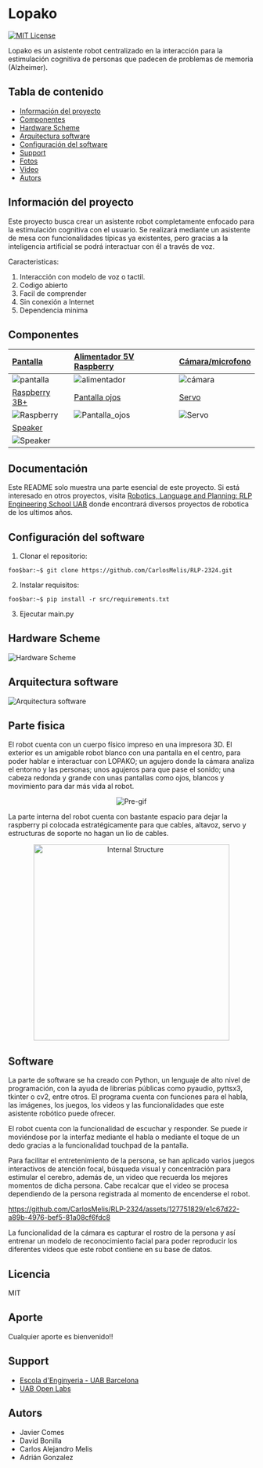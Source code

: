 
# Lopako
[![MIT License](https://img.shields.io/badge/License-MIT-green.svg)](https://choosealicense.com/licenses/mit/)

Lopako es un asistente robot centralizado en la interacción para la estimulación cognitiva de personas que padecen de problemas de memoria (Alzheimer).

## Tabla de contenido

- [Información del proyecto](#información-del-proyecto)
- [Componentes](#componentes)
- [Hardware Scheme](#hardware-scheme)
- [Arquitectura software](#arquitectura-software)
- [Configuración del software](#configuración-del-software)
- [Support](#support)
- [Fotos](#fotos)
- [Video](#video)
- [Autors](#autors)

## Información del proyecto

Este proyecto busca crear un asistente robot completamente enfocado para la estimulación cognitiva con el usuario. Se realizará mediante un asistente de mesa con funcionalidades típicas ya existentes, pero gracias a la inteligencia artificial se podrá interactuar con él a través de voz.

Caracteristicas:
  1. Interacción con modelo de voz o tactil.
  2. Codigo abierto
  3. Facil de comprender
  4. Sin conexión a Internet
  5. Dependencia minima

## Componentes

| [Pantalla](https://eu.robotshop.com/es/products/waveshare-7inch-qled-integrated-display-1024x600-w-dev-accessories?gad_source=1&gclid=CjwKCAjwkuqvBhAQEiwA65XxQPiNJrfmx6yoc__vxjiG-uWRSPLR4n9xQ5F9_rPI3Hyf-9Yth4KZohoC894QAvD_BwE) | [Alimentador 5V Raspberry](https://tienda.bricogeek.com/accesorios-raspberry-pi/813-alimentador-raspberry-pi-3-5v25a.html)     | [Cámara/microfono](https://tienda.bricogeek.com/accesorios-raspberry-pi/822-camara-raspberry-pi-v2-8-megapixels.html)                |
| :-------- | :------- | :------------------------- |
| ![pantalla](https://http2.mlstatic.com/D_NQ_NP_806767-MEC47936666203_102021-O.webp) | ![alimentador](https://github.com/CarlosMelis/RLP-2324/assets/127751829/17632609-ea4e-482d-9030-361675bf979f) | ![cámara](https://m.media-amazon.com/images/I/41JJwg1RrTL.jpg)
| [Raspberry 3B+](https://tienda.bricogeek.com/placas-raspberry-pi/1089-raspberry-pi-3-b-plus.html) | [Pantalla ojos](https://www.amazon.es/AZDelivery-Pantalla-Display-pulgadas-Raspberry/dp/B01L9GC470/ref=sr_1_1?adgrpid=1306220248924282&dib=eyJ2IjoiMSJ9.v19U4AeB3MGCVIraHo-zd81DMAe-f4VgDWpHStVOH89BgQrDf4bhme6maPJvIGCNeCG1GaoJRbVYpyr5GfUfSvEJAf_WR2JKSemZ3i_LQRv3x_pJA4p7EH0kjK0-qPyaWn1fxuU7NJLpdnkicWjlXdU6E5xJAyfjzq5u4bpGPINAhWuAoIk13kKyKhZzJOCSlWas7FcO-nPqc3Yfy17P50oCyBC0CAouNGKvRFtMYN9dc_ekiMh-b-4QLwzoBLwQyNDfwQ-brxwQ1Ejm-kNgs3dICtYXZUUrRIv-40JDt-Q.Ahentau47hHdQZ_CYS5MuWGOoLolvxRVTBVbiLivxtk&dib_tag=se&hvadid=81638854262704&hvbmt=bp&hvdev=c&hvlocphy=3173&hvnetw=o&hvqmt=p&hvtargid=kwd-81639002330313%3Aloc-170&hydadcr=19344_1839968&keywords=pantalla+oled+raspberry&qid=1709760552&sr=8-1-spons&sp_csd=d2lkZ2V0TmFtZT1zcF9hdGY&psc=1&smid=A1X7QLRQH87QA3)     | [Servo](https://tienda.bricogeek.com/servomotores/1319-micro-servo-feetech-07kg-fs0403-fb-con-feedback.html)
| ![Raspberry](https://github.com/CarlosMelis/RLP-2324/assets/127751829/2c597496-b605-467a-9c1f-c71f5c0bff2e)| ![Pantalla_ojos](https://github.com/CarlosMelis/RLP-2324/assets/127751829/3d305659-71da-419a-b451-7ba04957436e) | ![Servo](https://www.melopero.com/wp-content/uploads/2019/11/09065-01a.jpg)
| [Speaker](https://www.amazon.es/CQRobot-Speaker-Interface-Electronic-Projects/dp/B0822XCPT8/ref=sr_1_2?adgrpid=1297424156924450&dib=eyJ2IjoiMSJ9.H5SdoB4-Kfs01ojZN_EBc6_q5KgoCNZxDUmnvyWmz5WNqUFTan55N-u82dQoEIwZwePJHh0Op2y5WMayv3r6vcb7DcpbxvwslDQeJmt6lQbhpASBRq_aX-0atLmXwCZSLhBeRD_KLM7dHjJv5IqZvKOEef_6fe134uHwWg1tbx-nFeCrURGbtU3HIJfhIgyAYDPSf6R7AUM_4VQqSFo_sfo_ZaTDFRV7CWy6KiPpQ885fq5L9S8nowy_MvM3bKyi2zxmszNYxk5PH3GWfL4p-66dVq_x4hxmDM5ZtPZnp1c.Fea56L0PvfKRoTzEbHB9dzmD2dKF7J8yJBbZURD6I_k&dib_tag=se&hvadid=81089098768483&hvbmt=bp&hvdev=c&hvlocphy=3173&hvnetw=o&hvqmt=p&hvtargid=kwd-81089247644590%3Aloc-170&hydadcr=13813_1871987&keywords=speaker%2Braspberry%2Bpi&qid=1709759252&sr=8-2&th=1) | 
| ![Speaker](https://github.com/CarlosMelis/RLP-2324/assets/127751829/ca82f3d9-319c-4d87-828c-559b8af7a980) | 

## Documentación
Este README solo muestra una parte esencial de este proyecto.
Si está interesado en otros proyectos, visita [Robotics, Language and Planning: RLP Engineering School UAB](https://rlpengineeringschooluab.wordpress.com/) donde encontrará diversos proyectos de robotica de los ultimos años.

## Configuración del software

1. Clonar el repositorio:
```console
foo$bar:~$ git clone https://github.com/CarlosMelis/RLP-2324.git
```

2. Instalar requisitos:
```
foo$bar:~$ pip install -r src/requirements.txt
```

3. Ejecutar main.py

## Hardware Scheme

![Hardware Scheme](https://github.com/CarlosMelis/RLP-2324/assets/127751829/b9f6236d-21c6-4dde-bfb3-96e3a156b473)

## Arquitectura software

![Arquitectura software](https://github.com/CarlosMelis/RLP-2324/assets/127751829/318bdf87-2a17-4267-99f4-93ab75b851d6)

## Parte fisica
El robot cuenta con un cuerpo físico impreso en una impresora 3D. El exterior es un amigable robot blanco con una pantalla en el centro, para poder hablar e interactuar con LOPAKO; un agujero donde la cámara analiza el entorno y las personas; unos agujeros para que pase el sonido; una cabeza redonda y grande con unas pantallas como ojos, blancos y movimiento para dar más vida al robot.
<div align="center">
  <img src="https://github.com/CarlosMelis/RLP-2324/assets/127751829/8eed8a4b-0f3d-432e-b03d-4acbbd009055" alt="Pre-gif"/>
</div>

La parte interna del robot cuenta con bastante espacio para dejar la raspberry pi colocada estratégicamente para que cables, altavoz, servo y estructuras de soporte no hagan un lio de cables. 
<div align="center">
  <img src="https://github.com/CarlosMelis/RLP-2324/assets/127751829/839b42e7-304a-4c25-a5a8-8a32a0c56c57" alt="Internal Structure" width="400"/>
</div>

## Software
La parte de software se ha creado con Python, un lenguaje de alto nivel de programación, con la ayuda de librerías públicas como pyaudio, pyttsx3, tkinter o cv2, entre otros. El programa cuenta con funciones para el habla, las imágenes, los juegos, los videos y las funcionalidades que este asistente robótico puede ofrecer. 

El robot cuenta con la funcionalidad de escuchar y responder. Se puede ir moviéndose por la interfaz mediante el habla o mediante el toque de un dedo gracias a la funcionalidad touchpad de la pantalla. 

Para facilitar el entretenimiento de la persona, se han aplicado varios juegos interactivos de atención focal, búsqueda visual y concentración para estimular el cerebro, además de, un video que recuerda los mejores momentos de dicha persona. Cabe recalcar que el video se procesa dependiendo de la persona registrada al momento de encenderse el robot.

https://github.com/CarlosMelis/RLP-2324/assets/127751829/e1c67d22-a89b-4976-bef5-81a08cf6fdc8

La funcionalidad de la cámara es capturar el rostro de la persona y así entrenar un modelo de reconocimiento facial para poder reproducir los diferentes videos que este robot contiene en su base de datos.

## Licencia
MIT

## Aporte
Cualquier aporte es bienvenido!!

## Support

- [Escola d'Enginyeria - UAB Barcelona](https://www.uab.cat/enginyeria/)
- [UAB Open Labs](https://www.uab.cat/open-labs/)

## Autors

- Javier Comes
- David Bonilla
- Carlos Alejandro Melis
- Adrián Gonzalez
